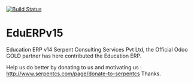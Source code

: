 [![Build Status](https://travis-ci.org/JayVora-SerpentCS/OdooEduERP.svg?branch=14.0)](https://travis-ci.org/JayVora-SerpentCS/OdooEduERP)

# EduERPv15
Education ERP v14
Serpent Consulting Services Pvt Ltd, the Official Odoo GOLD partner has here contributed the Education ERP.

Help us do better by donating to us and motivating us : http://www.serpentcs.com/page/donate-to-serpentcs
Thanks.
